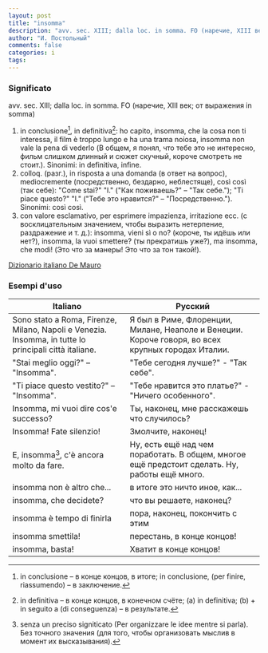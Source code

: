 ```yaml
---
layout: post
title: "insomma"
description: "avv. sec. XIII; dalla loc. in somma. FO (наречие, XIII век; от выражения in somma)"
author: "И. Постольный"
comments: false
categories: i
tags:
---
```


### Significato

avv. sec. XIII; dalla loc. in somma. FO (наречие, XIII век; от выражения in somma)

1. in conclusione[^1], in definitiva[^2]: ho capito, insomma, che la cosa non ti interessa, il film è troppo lungo e ha una trama noiosa, insomma non vale la pena di vederlo (В общем, я понял, что тебе это не интересно, фильм слишком длинный и сюжет скучный, короче смотреть не стоит.). Sinonimi: in definitiva, infine.
2. colloq. (разг.), in risposta a una domanda (в ответ на вопрос), mediocremente (посредственно, бездарно, неблестяще), così così (так себе): "Come stai?" "I." ("Как поживаешь?" – "Так себе."); "Ti piace questo?" "I." ("Тебе это нравится?" – "Посредственно."). Sinonimi: così così. 
3. con valore esclamativo, per esprimere impazienza, irritazione ecc. (с восклицательным значением, чтобы выразить нетерпение, раздражение и т. д.): insomma, vieni sì o no? (короче, ты идёшь или нет?), insomma, la vuoi smettere? (ты прекратишь уже?), ma insomma, che modi! (Это что за манеры! Это что за тон такой!).

[Dizionario italiano De Mauro](https://dizionario.internazionale.it/parola/insomma)

### Esempi d'uso

| Italiano | Русский |
|----------|---------|
|Sono stato a Roma, Firenze, Milano, Napoli e Venezia. Insomma, in tutte lo principali città italiane.|Я был в Риме, Флоренции, Милане, Неаполе и Венеции. Короче говоря, во всех крупных городах Италии.|
|"Stai meglio oggi?" – "Insomma".|"Тебе сегодня лучше?" - "Так себе".|
|"Ti piace questo vestito?" – "Insomma".|"Тебе нравится это платье?" - "Ничего особенного".|
|Insomma, mi vuoi dire cos'e successo?|Ты, наконец, мне расскажешь что случилось?|
|Insomma! Fate silenzio!|Змолчите, наконец!|
|E, insomma[^3], c'è ancora molto da fare.|Ну, есть ещё над чем поработать. В общем, многое ещё предстоит сделать. Ну, работы ещё много.|
|insomma non è altro che...|в итоге это ничто иное, как...|
|insomma, che decidete?|что вы решаете, наконец?|
|insomma è tempo di finirla|пора, наконец, покончить с этим|
|insomma smettila!|перестань, в конце концов!|
|insomma, basta!|Хватит в конце концов!|

[^1]: in conclusione – в конце концов, в итоге; in conclusione, (per finire, riassumendo) – в заключение.

[^2]: in definitiva – в конце концов, в конечном счёте; (a) in definitiva; (b) + in seguito a (di conseguenza) – в результате.

[^3]: senza un preciso signiticato (Per organizzare le idee mentre si parla). Без точного значения (для того, чтобы организовать мыслив в момент их высказывания).